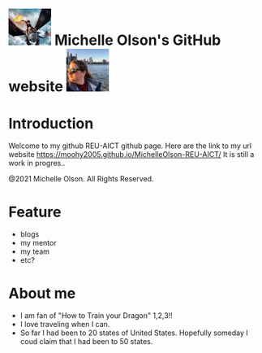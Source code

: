 # <img src = images\HiccupNtoothless.jpg width = 84/> Michelle Olson's GitHub website <img src = images\moiNYC.jpg width = 84/> 



# Introduction
Welcome to my github REU-AICT github page. Here are the link to my url website https://moohy2005.github.io/MichelleOlson-REU-AICT/
It is still a work in progres.. 


@2021 Michelle Olson. All Rights Reserved.

# Feature

- blogs
- my mentor
- my team
- etc? 


# About me 


- I am fan of "How to Train your Dragon" 1,2,3!! 
- I love traveling when I can.
- So far I had been to 20 states of United States. Hopefully someday I coud claim that I had been to 50 states.



